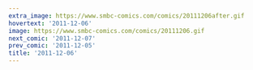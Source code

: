 ```yaml
---
extra_image: https://www.smbc-comics.com/comics/20111206after.gif
hovertext: '2011-12-06'
image: https://www.smbc-comics.com/comics/20111206.gif
next_comic: '2011-12-07'
prev_comic: '2011-12-05'
title: '2011-12-06'
---
```



